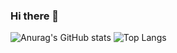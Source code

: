 ### Hi there 👋

<!--
**qudalsrnt3x/qudalsrnt3x** is a ✨ _special_ ✨ repository because its `README.md` (this file) appears on your GitHub profile.

Here are some ideas to get you started:

- 🔭 I’m currently working on ...
- 🌱 I’m currently learning ...
- 👯 I’m looking to collaborate on ...
- 🤔 I’m looking for help with ...
- 💬 Ask me about ...
- 📫 How to reach me: ...
- 😄 Pronouns: ...
- ⚡ Fun fact: ...
-->

![Anurag's GitHub stats](https://github-readme-stats.vercel.app/api?username=qudalsrnt3x&show_icons=true&theme=radical) ![Top Langs](https://github-readme-stats.vercel.app/api/top-langs/?username=qudalsrnt3x&hide=html&css&theme=tokyonight)
